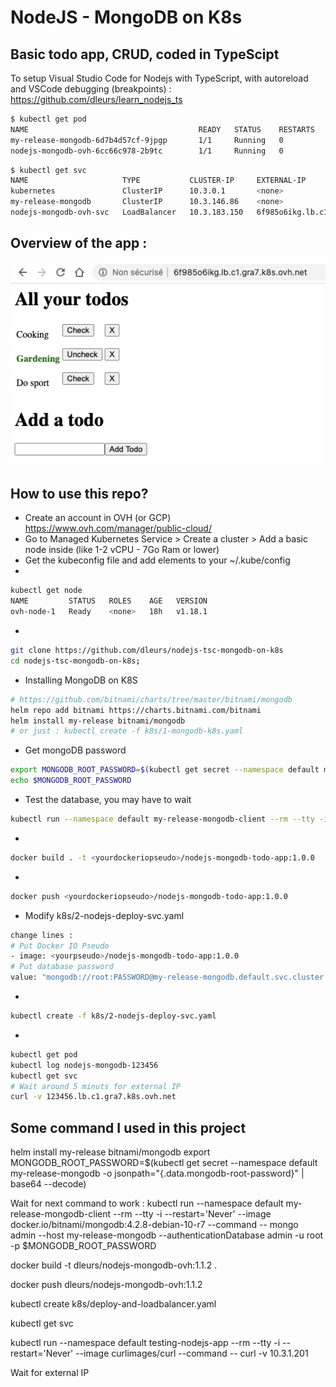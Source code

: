 # NodeJS - MongoDB on K8s
## Basic todo app, CRUD, coded in TypeScipt 

To setup Visual Studio Code for Nodejs with TypeScript, with autoreload and VSCode debugging (breakpoints) : <br/>
https://github.com/dleurs/learn_nodejs_ts


```bash
$ kubectl get pod
NAME                                      READY   STATUS    RESTARTS   AGE
my-release-mongodb-6d7b4d57cf-9jpgp       1/1     Running   0          17h
nodejs-mongodb-ovh-6cc66c978-2b9tc        1/1     Running   0          20m
```

```bash
$ kubectl get svc
NAME                     TYPE           CLUSTER-IP     EXTERNAL-IP                         PORT(S)        AGE
kubernetes               ClusterIP      10.3.0.1       <none>                              443/TCP        8d
my-release-mongodb       ClusterIP      10.3.146.86    <none>                              27017/TCP      17h
nodejs-mongodb-ovh-svc   LoadBalancer   10.3.183.150   6f985o6ikg.lb.c1.gra7.k8s.ovh.net   80:31861/TCP   19m
```
## Overview of the app :
![](./assets/Todo-app-presentation.png)

## How to use this repo?

- Create an account in OVH (or GCP)<br/>
https://www.ovh.com/manager/public-cloud/
- Go to Managed Kubernetes Service > Create a cluster > Add a basic node inside (like 1-2 vCPU - 7Go Ram or lower)
- Get the kubeconfig file and add elements to your ~/.kube/config
- 
```bash 
kubectl get node
NAME         STATUS   ROLES    AGE   VERSION
ovh-node-1   Ready    <none>   18h   v1.18.1
```

-
```bash 
git clone https://github.com/dleurs/nodejs-tsc-mongodb-on-k8s
cd nodejs-tsc-mongodb-on-k8s;
```

- Installing MongoDB on K8S
```bash
# https://github.com/bitnami/charts/tree/master/bitnami/mongodb
helm repo add bitnami https://charts.bitnami.com/bitnami
helm install my-release bitnami/mongodb 
# or just : kubectl create -f k8s/1-mongodb-k8s.yaml
```
- Get mongoDB password
```bash
export MONGODB_ROOT_PASSWORD=$(kubectl get secret --namespace default my-release-mongodb -o jsonpath="{.data.mongodb-root-password}" | base64 --decode)
echo $MONGODB_ROOT_PASSWORD
```
- Test the database, you may have to wait 
```bash
kubectl run --namespace default my-release-mongodb-client --rm --tty -i --restart='Never' --image docker.io/bitnami/mongodb:4.2.8-debian-10-r7 --command -- mongo admin --host my-release-mongodb --authenticationDatabase admin -u root -p $MONGODB_ROOT_PASSWORD
```
-
```bash
docker build . -t <yourdockeriopseudo>/nodejs-mongodb-todo-app:1.0.0
```
- 
```bash
docker push <yourdockeriopseudo>/nodejs-mongodb-todo-app:1.0.0
```
- Modify k8s/2-nodejs-deploy-svc.yaml
```bash
change lines :
# Put Docker IO Pseudo 
- image: <yourpseudo>/nodejs-mongodb-todo-app:1.0.0  
# Put database password
value: "mongodb://root:PASSWORD@my-release-mongodb.default.svc.cluster.local:27017/myProject?authSource=admin"  
``` 
-
```bash
kubectl create -f k8s/2-nodejs-deploy-svc.yaml
```
-
```bash
kubectl get pod
kubectl log nodejs-mongodb-123456
kubectl get svc
# Wait around 5 minuts for external IP
curl -v 123456.lb.c1.gra7.k8s.ovh.net
```


## Some command I used in this project 

helm install my-release bitnami/mongodb
export MONGODB_ROOT_PASSWORD=$(kubectl get secret --namespace default my-release-mongodb -o jsonpath="{.data.mongodb-root-password}" | base64 --decode)

Wait for next command to work :
kubectl run --namespace default my-release-mongodb-client --rm --tty -i --restart='Never' --image docker.io/bitnami/mongodb:4.2.8-debian-10-r7 --command -- mongo admin --host my-release-mongodb --authenticationDatabase admin -u root -p $MONGODB_ROOT_PASSWORD

docker build -t dleurs/nodejs-mongodb-ovh:1.1.2 .

docker push dleurs/nodejs-mongodb-ovh:1.1.2

kubectl create k8s/deploy-and-loadbalancer.yaml

kubectl get svc

kubectl run --namespace default testing-nodejs-app --rm --tty -i --restart='Never' --image curlimages/curl --command -- curl -v 10.3.1.201

Wait for external IP
